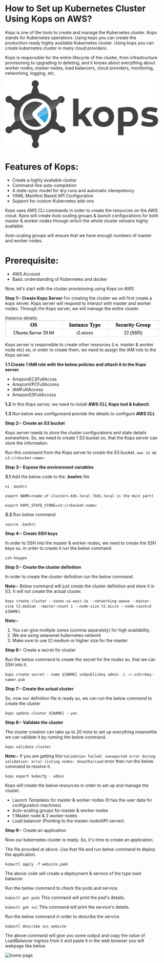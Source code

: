 # How to Set up Kubernetes Cluster Using Kops on AWS?

Kops is one of the tools to create and manage the Kubernetes cluster. Kops stands for Kubernetes operations. Using kops you can create the production-ready highly available Kubernetes cluster. Using kops you can create kubernetes cluster in many cloud providers.

Kops is responsible for the entire lifecycle of the cluster, from infrastructure provisioning to upgrading to deleting, and it knows about everything about worker nodes, master nodes, load balancers, cloud providers, monitoring, networking, logging, etc.

![kops](https://github.com/DhruvinSoni30/Images/blob/main/kops.jpeg?raw=true)

<h1>Features of Kops:</h1>

* Create a highly available cluster
* Command-line auto-completion
* A state-sync model for dry-runs and automatic idempotency
* YAML Manifest Based API Configuration
* Support for custom Kubernetes add-ons

Kops uses AWS CLI commands in order to create the resources on the AWS cloud. Kpos will create Auto scaling groups & launch configurations for both master & worker nodes through which the whole cluster remains highly available.

Auto-scaling groups will ensure that we have enough numbers of master and worker nodes.

<h1>Prerequisite:</h1>

* AWS Account
* Basic understanding of Kubernetes and docker

Now, let's start with the cluster provisioning using Kops on AWS

**Step 1:- Create Kops Server**
For creating the cluster we will first create a kops server. Kops server will respond to interact with master and worker nodes. Through the Kops server, we will manage the entire cluster.

Instance details:
![instance](https://github.com/DhruvinSoni30/Images/blob/main/server.png?raw=true)

Kops server is responsible to create other resources (i.e. master & worker node etc) so, in order to create them, we need to assign the IAM role to the Kops server.

**1.1 Create 1 IAM role with the below policies and attach it to the Kops server.**

* AmazonEC2FullAcces
* AmazonVPCFullAccess
* IAMFulllAccess
* AmazonS3FullAccess

**1.2** In this Kops server, we need to install **AWS CLI, Kops tool & kubectl.**

**1.3** Run below aws configureand provide the details to configure **AWS CLI.**

**Step 2:- Create an S3 bucket**

Kops server needs to store the cluster configurations and state details somewhere. So, we need to create 1 S3 bucket so, that the Kops server can store the information.

Run this command from the Kops server to create the S3 bucket.
`aws s3 mb s3://<bucket-name>`

**Step 3:- Expose the environment variables**

**3.1** Add the below code to the **.bashrc** file

`vi .bashrc`

`export NAME=<name of cluster>.k8s.local (k8s.local is the must part)`

`export KOPS_STATE_STORE=s3://<bucket-name>`

**3.2** Run below command

`source .bashrc`

**Step 4:- Create SSH keys**

In order to SSH into the master & worker nodes, we need to create the SSH keys so, in order to create it run the below command

`ssh-keygen`

**Step 5:- Create the cluster definition**

In order to create the cluster definition run the below command.

**Note:-** Below command will just create the cluster definition and store it in S3. It will not create the actual cluster.

`kops create cluster --zones us-east-1a --networking weave --master-size t2.medium --master-count 1 --node-size t2.micro --node-count=2 ${NAME}`

**Note:-**
1. You can give multiple zones (comma separately) for high availability.
2. We are using weavenet kubernetes network
3. Make sure to use t2.medium or higher size for the master

**Step 6:-** Create a secret for cluster

Run the below command to create the secret for the nodes so, that we can SSH into it.

`kops create secret - name ${NAME} sshpublickey admin -i ~/.ssh/<key-name>.pub`

**Step 7:- Create the actual cluster**

So, now our definition file is ready so, we can run the below command to create the cluster

`kops update cluster ${NAME} --yes`

**Step 8:- Validate the cluster**

The cluster creation can take up to 20 mins to set up everything meanwhile we can validate it by running the below command.

`kops validate cluster`

**Note:-** If you are getting this `Validation failed: unexpected error during validation: error listing nodes: Unauthorized` error then run the below command to resolve it.

`kops export kubecfg - admin`

Kops will create the below resources in order to set up and manage the cluster.

* Launch Templates for master & worker nodes (It has the user data for configuration machines)
* Auto-scaling groups for master & worker nodes
* 1 Master node & 2 worker nodes
* Load balancer (Pointing to the master node/API-server)

**Step 9:-** Create an application

Now our kubernetes cluster is ready. So, it's time to create an application.

The file provided at above. Use that file and run below command to deploy the application.

`kubectl apply -f website.yaml`

The above code will create a deployment & service of the type load balancer.

Run the below command to check the pods and service.

`kubectl get pods` This command will print the pod's details. 

`kubectl get svc` This command will print the service's details.

Run the below command in order to describe the service

`kubectl describe svc website`

The above command will give you some output and copy the value of LoadBalancer ingress from it and paste it in the web browser you will webpage like below.

![home page](https://github.com/DhruvinSoni30/Images/blob/main/website.png?raw=true)




